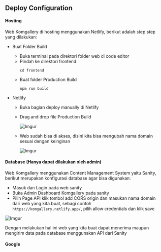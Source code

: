 ## Deploy Configuration

#### Hosting
Web Komgallery di hosting menggunakan Netlify, berikut adalah step step yang dilakukan:

- Buat Folder Build
  - Buka terminal pada direktori folder web di code editor
  - Pindah ke direktori frontend
    ```
    cd frontend
    ```
  - Buat folder Production Build
    ```
    npm run build
    ```
    
- Netlify
  - Buka bagian deploy manually di Netlify
  - Drag and drop file Production Build
    
    ![Imgur](https://imgur.com/Qd0cH5W.png)
    
  - Web sudah bisa di akses, disini kita bisa mengubah nama domain sesuai dengan keinginan

    ![Imgur](https://imgur.com/EFaMrhK.png)



#### Database (Hanya dapat dilakukan oleh admin)
Web Komgallery menggunakan Content Management System yaitu Sanity, berikut merupakan konfigurasi database agar bisa digunakan:
- Masuk dan Login pada web sanity
- Buka Admin Dashboard Komgallery pada sanity
- Pilih Page API klik tombol add CORS origin dan masukan nama domain dari web yang kita buat, sebagi contoh `https://komgallery.netlify.app/`, pilih allow credentials dan klik save
  
![Imgur](https://imgur.com/aVz5SQ7.png)

Dengan melakukan hal ini web yang kita buat dapat menerima maupun mengirim data pada database menggunakan API dari Sanity

#### Google

